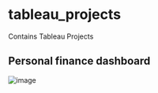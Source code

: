 # tableau_projects
Contains Tableau Projects

## Personal finance dashboard

![image](https://github.com/vishnu-t-r/tableau_projects/assets/109589119/5c98099e-6f1b-44dd-bf1b-a43c005856f5)
